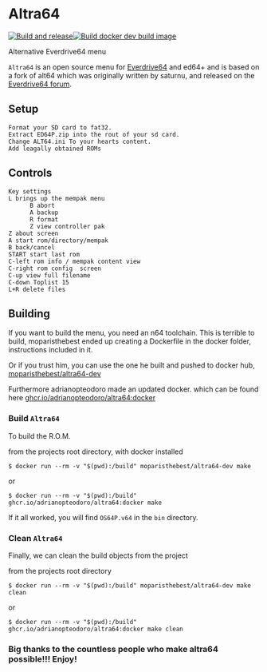 # Altra64

[![Build and release](https://github.com/ariahiro64/altra64/actions/workflows/build-release.yml/badge.svg)](https://github.com/ariahiro64/altra64/actions/workflows/build-release.yml)[![Build docker dev build image](https://github.com/ariahiro64/altra64/actions/workflows/docker-image.yml/badge.svg)](https://github.com/ariahiro64/altra64/actions/workflows/docker-image.yml)

Alternative Everdrive64 menu

`Altra64` is an open source menu for [Everdrive64](http://krikzz.com/) and ed64+ and is based on a fork of alt64 which was
originally written by saturnu, and released on the
[Everdrive64 forum](http://krikzz.com/forum/index.php?topic=816.0).
## Setup

```
Format your SD card to fat32.
Extract ED64P.zip into the rout of your sd card.
Change ALT64.ini To your hearts content.
Add leagally obtained ROMs
```

## Controls

```
Key settings
L brings up the mempak menu
      B abort
      A backup
      R format
      Z view controller pak
Z about screen
A start rom/directory/mempak
B back/cancel
START start last rom
C-left rom info / mempak content view
C-right rom config  screen
C-up view full filename
C-down Toplist 15
L+R delete files
```

## Building

If you want to build the menu, you need an n64 toolchain. This is terrible to build, moparisthebest ended up creating a Dockerfile in the docker folder, instructions included in it.

Or if you trust him, you can use the one he built and pushed to docker hub, [moparisthebest/altra64-dev](https://hub.docker.com/r/moparisthebest/altra64-dev)

Furthermore adrianopteodoro made an updated docker. which can be found here [ghcr.io/adrianopteodoro/altra64:docker](https://github.com/adrianopteodoro/altra64/pkgs/container/altra64)

### Build `Altra64`

To build the R.O.M.

from the projects root directory, with docker installed

``$ docker run --rm -v "$(pwd):/build" moparisthebest/altra64-dev make``

or

``$ docker run --rm -v "$(pwd):/build" ghcr.io/adrianopteodoro/altra64:docker make``

If it all worked, you will find `OS64P.v64` in the `bin` directory.

### Clean `Altra64`

Finally, we can clean the build objects from the project

from the projects root directory

``$ docker run --rm -v "$(pwd):/build" moparisthebest/altra64-dev make clean``

or

``$ docker run --rm -v "$(pwd):/build" ghcr.io/adrianopteodoro/altra64:docker make clean``

### Big thanks to the countless people who make altra64 possible!!! Enjoy!

